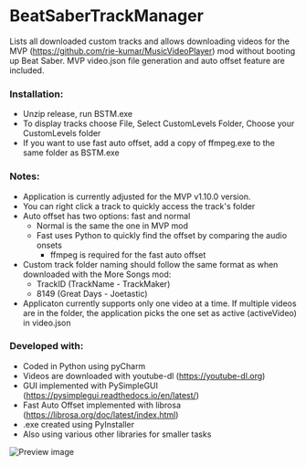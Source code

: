 # BeatSaberTrackManager
Lists all downloaded custom tracks and allows downloading videos for the MVP (https://github.com/rie-kumar/MusicVideoPlayer) mod without booting up Beat Saber. MVP video.json file generation and auto offset feature are included.

<h3>Installation:</h3>

- Unzip release, run BSTM.exe
- To display tracks choose File, Select CustomLevels Folder, Choose your CustomLevels folder
- If you want to use fast auto offset, add a copy of ffmpeg.exe to the same folder as BSTM.exe

<h3>Notes:</h3>

- Application is currently adjusted for the MVP v1.10.0 version.
- You can right click a track to quickly access the track's folder
- Auto offset has two options: fast and normal
  - Normal is the same the one in MVP mod
  - Fast uses Python to quickly find the offset by comparing the audio onsets
    - ffmpeg is required for the fast auto offset
- Custom track folder naming should follow the same format as when downloaded with the More Songs mod:</br>
  - TrackID (TrackName - TrackMaker)</br>
  - 8149 (Great Days - Joetastic)
- Applicaton currently supports only one video at a time. If multiple videos are in the folder, the application picks the one set as active (activeVideo) in video.json

<h3>Developed with:</h3>

- Coded in Python using pyCharm
- Videos are downloaded with youtube-dl (https://youtube-dl.org)
- GUI implemented with PySimpleGUI (https://pysimplegui.readthedocs.io/en/latest/)
- Fast Auto Offset implemented with librosa (https://librosa.org/doc/latest/index.html)
- .exe created using PyInstaller
- Also using various other libraries for smaller tasks

![Preview image](https://www.dropbox.com/s/d9teb2xio3r2nsw/Screenshot%202020-08-24%2002.26.48.png?raw=1)

